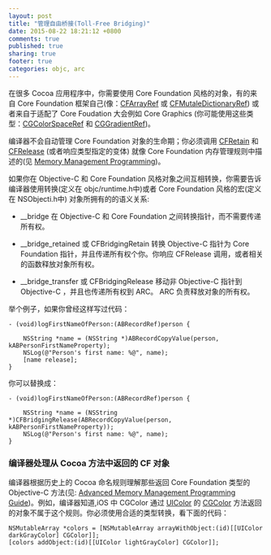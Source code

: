 ```yaml
---
layout: post
title: "管理自由桥接(Toll-Free Bridging)"
date: 2015-08-22 18:21:12 +0800
comments: true
published: true
sharing: true
footer: true
categories: objc, arc
---
```


在很多 Cocoa 应用程序中，你需要使用 Core Foundation 风格的对象，有的来自 Core Foundation 框架自己(像：[CFArrayRef](https://developer.apple.com/library/ios/documentation/CoreFoundation/Reference/CFArrayRef/index.html#//apple_ref/c/tdef/CFArrayRef) 或 [CFMutaleDictionaryRef](https://developer.apple.com/library/ios/documentation/CoreFoundation/Reference/CFMutableDictionaryRef/index.html#//apple_ref/c/tdef/CFMutableDictionaryRef)) 或者来自于适配了 Core Foudation 大会例如 Core Graphics (你可能使用这些类型：[CGColorSpaceRef](https://developer.apple.com/library/ios/documentation/GraphicsImaging/Reference/CGColorSpace/index.html#//apple_ref/c/tdef/CGColorSpaceRef) 和  [CGGradientRef](https://developer.apple.com/library/ios/documentation/GraphicsImaging/Reference/CGGradient/index.html#//apple_ref/c/tdef/CGGradientRef))。

编译器不会自动管理 Core Foundation 对象的生命期；你必须调用 [CFRetain](https://developer.apple.com/library/ios/documentation/CoreFoundation/Reference/CFTypeRef/index.html#//apple_ref/c/func/CFRetain) 和 [CFRelease](https://developer.apple.com/library/ios/documentation/CoreFoundation/Reference/CFTypeRef/index.html#//apple_ref/c/func/CFRelease) (或者响应类型指定的变体) 就像 Core Foundation 内存管理规则中描述的(见 [Memory Management Programming](https://developer.apple.com/library/ios/documentation/CoreFoundation/Conceptual/CFMemoryMgmt/CFMemoryMgmt.html#//apple_ref/doc/uid/10000127i))。

如果你在 Objective-C 和 Core Foundation 风格对象之间互相转换，你需要告诉编译器使用转换(定义在 objc/runtime.h中)或者 Core Foundation 风格的宏(定义在 NSObjecti.h中) 对象所拥有的的语义关系:

* __bridge 在 Objective-C 和 Core Foundation 之间转换指针，而不需要传递所有权。

* __bridge_retained 或 CFBridgingRetain 转换 Objective-C 指针为 Core Foundation 指针，并且传递所有权个你。你响应 CFRelease 调用，或者相关的函数释放对象所有权。

* __bridge_transfer 或 CFBridgingRelease 移动非 Objective-C 指针到 Objective-C ，并且也传递所有权到 ARC。 ARC 负责释放对象的所有权。

举个例子，如果你曾经这样写过代码：

```
- (void)logFirstNameOfPerson:(ABRecordRef)person {
 
    NSString *name = (NSString *)ABRecordCopyValue(person, kABPersonFirstNameProperty);
    NSLog(@"Person's first name: %@", name);
    [name release];
}
```

你可以替换成：

```
- (void)logFirstNameOfPerson:(ABRecordRef)person {
 
    NSString *name = (NSString *)CFBridgingRelease(ABRecordCopyValue(person, kABPersonFirstNameProperty));
    NSLog(@"Person's first name: %@", name);
}
```
### 编译器处理从 Cocoa 方法中返回的 CF 对象

编译器根据历史上的 Cocoa 命名规则理解那些返回 Core Foundation 类型的 Objective-C 方法(见: [Advanced Memory Management Programming Guide](https://developer.apple.com/library/ios/documentation/Cocoa/Conceptual/MemoryMgmt/Articles/MemoryMgmt.html#//apple_ref/doc/uid/10000011i))。例如，编译器知道,iOS 中 CGColor 通过 [UIColor](https://developer.apple.com/library/ios/documentation/UIKit/Reference/UIColor_Class/index.html#//apple_ref/occ/cl/UIColor) 的 [CGColor](https://developer.apple.com/library/ios/documentation/UIKit/Reference/UIColor_Class/index.html#//apple_ref/occ/instp/UIColor/CGColor) 方法返回的对象不属于这个规则。你必须使用合适的类型转换，看下面的代码：

```
NSMutableArray *colors = [NSMutableArray arrayWithObject:(id)[[UIColor darkGrayColor] CGColor]];
[colors addObject:(id)[[UIColor lightGrayColor] CGColor]];
```





